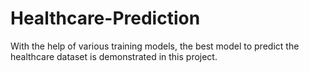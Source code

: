 # Healthcare-Prediction
With the help of various training models, the best model to predict the healthcare dataset is demonstrated in this project.

